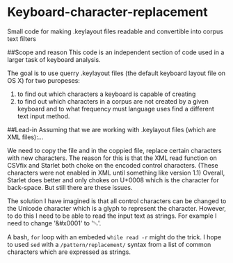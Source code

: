 # Keyboard-character-replacement
Small code for making .keylayout files readable and convertible into corpus text filters

##Scope and reason
This code is an independent section of code used in a larger task of keyboard analysis.

The goal is to use querry .keylayout files (the default keyboard layout file on OS X) for two puropeses:
  1. to find out which characters a keyboard is capable of creating
  2. to find out which characters in a corpus are not created by a given keyboard and to what frequency must language uses find a different text input method.

##Lead-in
Assuming that we are working with .keylayout files (which are XML files):...

We need to copy the file and in the coppied file, replace certain characters with new characters. The reason for this is that the XML read function on CSVfix and Starlet both choke on the encoded control characters. (These characters were not enabled in XML until something like version 1.1) Overall, Starlet does better and only chokes on U+0008 which is the character for back-space. But still there are these issues.

The solution I have imagined is that all control characters can be changed to the Unicode character which is a glyph to represent the character. However, to do this I need to be able to read the input text as strings. For example I need to change '&#x0001' to '␁'. 

A bash, `for` loop with an embeded `while read -r` might do the trick. I hope to used `sed` with a `/pattern/replacement/` syntax from a list of common characters which are expressed as strings. 
